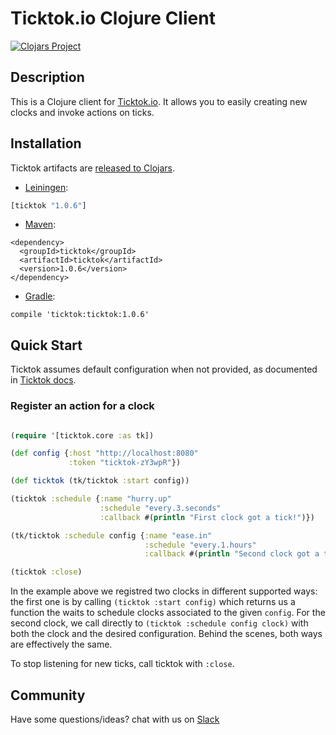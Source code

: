 # Ticktok.io Clojure Client
[![Clojars Project](https://img.shields.io/clojars/v/ticktok.svg)](https://clojars.org/ticktok)

## Description
This is a Clojure client for [Ticktok.io](https://ticktok.io). It allows you to easily creating new clocks and invoke actions on ticks.

## Installation

Ticktok artifacts are [released to Clojars](https://clojars.org/ticktok).

* [Leiningen](https://leiningen.org/):
```clojure
[ticktok "1.0.6"]
```

* [Maven](http://maven.apache.org/):
```pom
<dependency>
  <groupId>ticktok</groupId>
  <artifactId>ticktok</artifactId>
  <version>1.0.6</version>
</dependency>
```

* [Gradle](https://gradle.org/):
```
compile 'ticktok:ticktok:1.0.6'
```

## Quick Start

Ticktok assumes default configuration when not provided, as documented in [Ticktok docs](https://ticktok.io/docs).

### Register an action for a clock

```clojure

(require '[ticktok.core :as tk])

(def config {:host "http://localhost:8080"
             :token "ticktok-zY3wpR"})

(def ticktok (tk/ticktok :start config))

(ticktok :schedule {:name "hurry.up"
                    :schedule "every.3.seconds"
                    :callback #(println "First clock got a tick!")})

(tk/ticktok :schedule config {:name "ease.in"
                              :schedule "every.1.hours"
                              :callback #(println "Second clock got a tick!")})

(ticktok :close)

```

In the example above we registred two clocks in different supported ways: the first one is by calling `(ticktok :start config)` which returns us a function the waits to schedule clocks associated to the given `config`. For the second clock, we call directly to `(ticktok :schedule config clock)` with both the clock and the desired configuration. Behind the scenes, both ways are effectively the same.

To stop listening for new ticks, call ticktok with `:close`.

## Community
Have some questions/ideas? chat with us on [Slack](https://join.slack.com/t/ticktokio/shared_invite/enQtNTE0MzExNTY5MjIzLThjNDU3NjIzYzQxZTY0YTM5ODE2OWFmMWU3YmQ1ZTViNDVmYjZkNWUzMWU5NWU0YmU5NWYxMWMxZjlmNGQ1Y2U)
